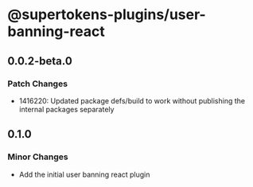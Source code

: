 # @supertokens-plugins/user-banning-react

## 0.0.2-beta.0

### Patch Changes

- 1416220: Updated package defs/build to work without publishing the internal packages separately

## 0.1.0

### Minor Changes

- Add the initial user banning react plugin
